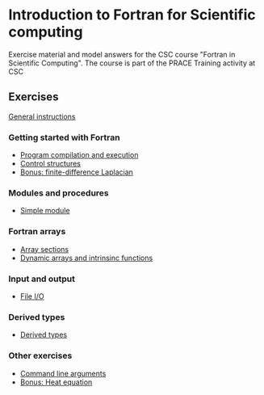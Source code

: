# Introduction to Fortran for Scientific computing

Exercise material and model answers for the CSC course "Fortran in Scientific
Computing". The course is part of the PRACE Training activity at CSC

## Exercises

[General instructions](exercise-instructions.md)


### Getting started with Fortran
 - [Program compilation and execution](hello)
 - [Control structures](control-structures)
 - [Bonus: finite-difference Laplacian](finite-difference)

### Modules and procedures
 - [Simple module](modules)

### Fortran arrays
 - [Array sections](array-section)
 - [Dynamic arrays and intrinsinc functions](dynamic-arrays)

### Input and output
 - [File I/O](io)

### Derived types
 - [Derived types](derived-types)

### Other exercises
 - [Command line arguments](command-line)
 - [Bonus: Heat equation](heat-equation)
